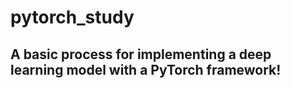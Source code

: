 # pytorch_study

## A basic process for implementing a deep learning model with a PyTorch framework!
